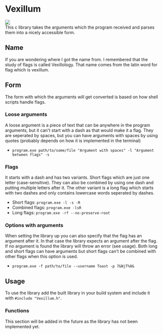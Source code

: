 ﻿# Vexillum
<img src="https://hackatime-badge.hackclub.com/U092HP2LVNU/Vexillum"><br>
This c library takes the arguments which the program received and parses them into a nicely accessible form.

## Name
If you are wondering where I got the name from. I remembered that the study of flags is called Vexillology. That name comes from the latin word for flag which is vexillum.

## Form
The form with which the arguments will get converted is based on how shell scripts handle flags.

### Loose arguments
A loose argument is a piece of text that can be anywhere in the program arguments, but it can't start with a dash as that would make it a flag. They are seperated by spaces, but you can have arguments with spaces by using quotes (probably depends on how it is implemented in the terminal)
 - `program.exe path/to/some/file "Argument with spaces" -l "Argument between flags" -s`

### Flags
It starts with a dash and has two variants. Short flags which are just one letter (case-sensitive). They can also be combined by using one dash and putting multiple letters after it. The other variant is a long flag which starts with two dashes and only contains lowercase words seperated by dashes.
 - Short flags: `program.exe -l -s -R`
 - Combined flags: `program.exe -lsR`
 - Long flags: `program.exe -rf --no-preserve-root`

### Options with arguments
When setting the library up you can also specify that the flag has an argument after it. In that case the library expects an argument after the flag. If no argument is found the library will throw an error (see usage). Both long and short flags can have arguments but short flags can't be combined with other flags when this option is used.
 - `program.exe -f path/to/file --username Toast -p 7&NjT%8&`

## Usage
To use the library add the built library in your build system and include it with `#include "Vexillum.h"`.

### Functions
This section will be added in the future as the library has not been implemented yet.
